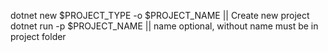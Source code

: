 dotnet new $PROJECT_TYPE -o $PROJECT_NAME  ||  Create new project
dotnet run -p $PROJECT_NAME || name optional, without name must be in project folder